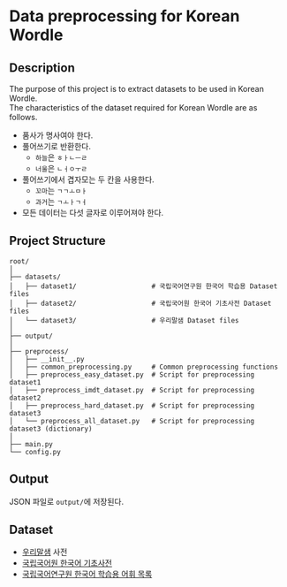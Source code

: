# Data preprocessing for Korean Wordle

## Description
The purpose of this project is to extract datasets to be used in Korean Wordle.  
The characteristics of the dataset required for Korean Wordle are as follows.

- 품사가 명사여야 한다.
- 풀어쓰기로 반환한다.
  - `하늘`은 `ㅎㅏㄴㅡㄹ`
  - `너울`은 `ㄴㅓㅇㅜㄹ`
- 풀어쓰기에서 겹자모는 두 칸을 사용한다.
    - `꼬마`는 `ㄱㄱㅗㅁㅏ`
    - `과거`는 `ㄱㅗㅏㄱㅓ`
- 모든 데이터는 다섯 글자로 이루어져야 한다.

## Project Structure
```
root/  
│  
├── datasets/  
│   ├── dataset1/                   # 국립국어연구원 한국어 학습용 Dataset files  
│   ├── dataset2/                   # 국립국어원 한국어 기초사전 Dataset files  
│   └── dataset3/                   # 우리말샘 Dataset files  
│  
├── output/  
│  
├── preprocess/  
│   ├── __init__.py  
│   ├── common_preprocessing.py     # Common preprocessing functions  
│   ├── preprocess_easy_dataset.py  # Script for preprocessing dataset1
│   ├── preprocess_imdt_dataset.py  # Script for preprocessing dataset2
│   ├── preprocess_hard_dataset.py  # Script for preprocessing dataset3
│   └── preprocess_all_dataset.py   # Script for preprocessing dataset3 (dictionary)
│  
├── main.py  
└── config.py  
```

## Output
JSON 파일로 `output/`에 저장된다.

## Dataset
- [우리말샘](https://opendict.korean.go.kr/) 사전
- [국립국어원 한국어 기초사전](https://krdict.korean.go.kr/)
- [국립국어연구원 한국어 학습용 어휘 목록](https://www.korean.go.kr/front/etcData/etcDataView.do?mn_id=46&etc_seq=71)
